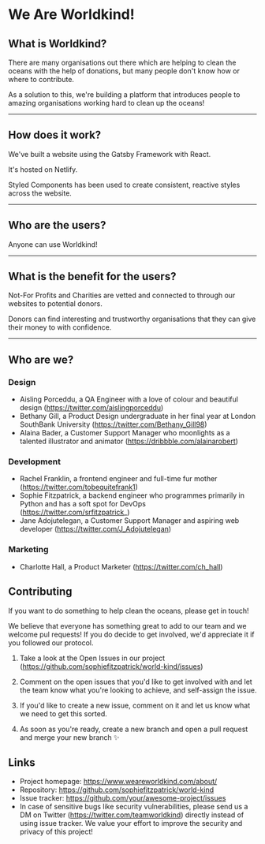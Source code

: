 # We Are Worldkind!

## What is Worldkind?

There are many organisations out there which are helping to clean the oceans with the help of donations, but many people don't know how or where to contribute.

As a solution to this, we're building a platform that introduces people to amazing organisations working hard to clean up the oceans!


<!-- 
---------------------------------
What is the goal of this project?
---------------------------------

Need to talk to Team about our KPIs, might be nice to add this to the Readme
-->

-----------------
How does it work?
-----------------

We've built a website using the Gatsby Framework with React.

It's hosted on Netlify.

Styled Components has been used to create consistent, reactive styles across the website.

------------------
Who are the users?
------------------

Anyone can use Worldkind!

----------------------------------
What is the benefit for the users?
----------------------------------

Not-For Profits and Charities are vetted and connected to through our websites to potential donors.

Donors can find interesting and trustworthy organisations that they can give their money to with confidence.

------------
Who are we?
------------


### Design

- Aisling Porceddu, a QA Engineer with a love of colour and beautiful design (https://twitter.com/aislingporceddu)
- Bethany Gill, a Product Design undergraduate in her final year at London SouthBank University (https://twitter.com/Bethany_Gill98)
- Alaina Bader, a Customer Support Manager who moonlights as a talented illustrator and animator (https://dribbble.com/alainarobert)

### Development

- Rachel Franklin, a frontend engineer and full-time fur mother (https://twitter.com/tobequitefrank1)
- Sophie Fitzpatrick, a backend engineer who programmes primarily in Python and has a soft spot for DevOps (https://twitter.com/srfitzpatrick_)
- Jane Adojutelegan, a Customer Support Manager and aspiring web developer (https://twitter.com/J_Adojutelegan)

### Marketing

- Charlotte Hall, a Product Marketer (https://twitter.com/ch_hall)


## Contributing

If you want to do something to help clean the oceans, please get in touch!

We believe that everyone has something great to add to our team and we welcome pul requests! If you do decide to get involved, we'd appreciate it if you followed our protocol.

1. Take a look at the Open Issues in our project (https://github.com/sophiefitzpatrick/world-kind/issues)

2. Comment on the open issues that you'd like to get involved with and let the team know what you're looking to achieve, and self-assign the issue.

3. If you'd like to create a new issue, comment on it and let us know what we need to get this sorted.

4. As soon as you're ready, create a new branch and open a pull request and merge your new branch ✨

## Links

- Project homepage: https://www.weareworldkind.com/about/
- Repository: https://github.com/sophiefitzpatrick/world-kind
- Issue tracker: https://github.com/your/awesome-project/issues
- In case of sensitive bugs like security vulnerabilities, please send us a DM on Twitter (https://twitter.com/teamworldkind) directly instead of using issue tracker. We value your effort to improve the security and privacy of this project!
